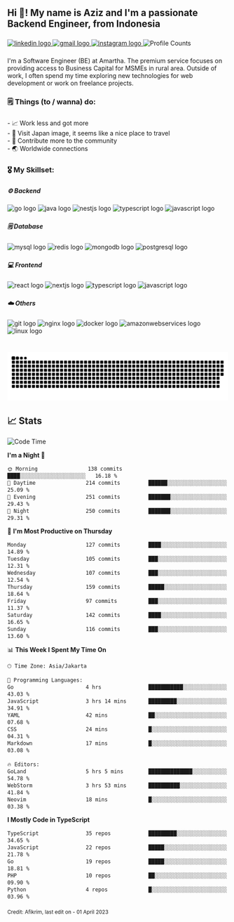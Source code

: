 <h2 align="left">Hi 👋! My name is Aziz and I'm a passionate Backend Engineer, from Indonesia</h2>

###

<div align="left">
  <a href="https://www.linkedin.com/in/afikrim/" target="_blank">
    <img src="https://img.shields.io/static/v1?message=Aziz Fikri&logo=linkedin&label=&color=0077B5&logoColor=white&labelColor=&style=for-the-badge" height="35" alt="linkedin logo"  />
  </a>
  <a href="mailto:afikrim10@gmail.com" target="_blank">
    <img src="https://img.shields.io/static/v1?message=afikrim10@gmail.com&logo=gmail&label=&color=D14836&logoColor=white&labelColor=&style=for-the-badge" height="35" alt="gmail logo"  />
  </a>
  <a href="https://www.instagram.com/aafikrim" target="_blank">
    <img src="https://img.shields.io/static/v1?message=aafikrim&logo=instagram&label=&color=E4405F&logoColor=white&labelColor=&style=for-the-badge" height="35" alt="instagram logo"  />
  </a>
  <img src="https://komarev.com/ghpvc/?username=afikrim&label=Visitors&style=for-the-badge" height="35" alt="Profile Counts" />
</div>

###

<p align="left">I'm a Software Engineer (BE) at Amartha. The premium service focuses on providing access to Business Capital for MSMEs in rural area. Outside of work, I often spend my time exploring new technologies for web development or work on freelance projects.</p>

###

<h3 align="left">🗒️ Things (to / wanna) do:</h3>

###

<p align="left">- 📈 Work less and got more<br>- 🚀 Visit Japan image, it seems like a nice place to travel<br>- 🌱 Contribute more to the community<br>- 🌏 Worldwide connections</p>

###

<h3 align="left">🎖️ My Skillset:</h3>

###

<h5 align="left">⚙️ Backend</h5>

###

<div align="left">
  <img src="https://cdn.jsdelivr.net/gh/devicons/devicon/icons/go/go-original.svg" height="30" width="42" alt="go logo"  />
  <img src="https://cdn.jsdelivr.net/gh/devicons/devicon/icons/java/java-original.svg" height="30" width="42" alt="java logo"  />
  <img src="https://cdn.jsdelivr.net/gh/devicons/devicon/icons/nestjs/nestjs-plain.svg" height="30" width="42" alt="nestjs logo"  />
  <img src="https://cdn.jsdelivr.net/gh/devicons/devicon/icons/typescript/typescript-original.svg" height="30" width="42" alt="typescript logo"  />
  <img src="https://cdn.jsdelivr.net/gh/devicons/devicon/icons/javascript/javascript-original.svg" height="30" width="42" alt="javascript logo"  />
</div>

###

<h5 align="left">🗒️ Database</h5>

###

<div align="left">
  <img src="https://cdn.jsdelivr.net/gh/devicons/devicon/icons/mysql/mysql-original.svg" height="30" width="42" alt="mysql logo"  />
  <img src="https://cdn.jsdelivr.net/gh/devicons/devicon/icons/redis/redis-original.svg" height="30" width="42" alt="redis logo"  />
  <img src="https://cdn.jsdelivr.net/gh/devicons/devicon/icons/mongodb/mongodb-original.svg" height="30" width="42" alt="mongodb logo"  />
  <img src="https://cdn.jsdelivr.net/gh/devicons/devicon/icons/postgresql/postgresql-original.svg" height="30" width="42" alt="postgresql logo"  />
</div>

###

<h5 align="left">💻 Frontend</h5>

###

<div align="left">
  <img src="https://cdn.jsdelivr.net/gh/devicons/devicon/icons/react/react-original.svg" height="30" width="42" alt="react logo"  />
  <img src="https://cdn.jsdelivr.net/gh/devicons/devicon/icons/nextjs/nextjs-original.svg" height="30" width="42" alt="nextjs logo"  />
  <img src="https://cdn.jsdelivr.net/gh/devicons/devicon/icons/typescript/typescript-original.svg" height="30" width="42" alt="typescript logo"  />
  <img src="https://cdn.jsdelivr.net/gh/devicons/devicon/icons/javascript/javascript-original.svg" height="30" width="42" alt="javascript logo"  />
</div>

###

<h5 align="left">☁️ Others</h5>

###

<div align="left">
  <img src="https://cdn.jsdelivr.net/gh/devicons/devicon/icons/git/git-original.svg" height="30" width="42" alt="git logo"  />
  <img src="https://cdn.jsdelivr.net/gh/devicons/devicon/icons/nginx/nginx-original.svg" height="30" width="42" alt="nginx logo"  />
  <img src="https://cdn.jsdelivr.net/gh/devicons/devicon/icons/docker/docker-original.svg" height="30" width="42" alt="docker logo"  />
  <img src="https://cdn.jsdelivr.net/gh/devicons/devicon/icons/amazonwebservices/amazonwebservices-original.svg" height="30" width="42" alt="amazonwebservices logo"  />
  <img src="https://cdn.jsdelivr.net/gh/devicons/devicon/icons/linux/linux-original.svg" height="30" width="42" alt="linux logo"  />
</div>

###

<br clear="both">

<div align="center">
  <img src="https://raw.githubusercontent.com/afikrim/afikrim/output/snake.svg" alt="Snake animation" />
</div>

###


## 📈 Stats  

<!--START_SECTION:waka-->
![Code Time](http://img.shields.io/badge/Code%20Time-1%2C014%20hrs%2049%20mins-blue)

**I'm a Night 🦉** 

```text
🌞 Morning                138 commits         ████░░░░░░░░░░░░░░░░░░░░░   16.18 % 
🌆 Daytime                214 commits         ██████░░░░░░░░░░░░░░░░░░░   25.09 % 
🌃 Evening                251 commits         ███████░░░░░░░░░░░░░░░░░░   29.43 % 
🌙 Night                  250 commits         ███████░░░░░░░░░░░░░░░░░░   29.31 % 
```
📅 **I'm Most Productive on Thursday** 

```text
Monday                   127 commits         ████░░░░░░░░░░░░░░░░░░░░░   14.89 % 
Tuesday                  105 commits         ███░░░░░░░░░░░░░░░░░░░░░░   12.31 % 
Wednesday                107 commits         ███░░░░░░░░░░░░░░░░░░░░░░   12.54 % 
Thursday                 159 commits         █████░░░░░░░░░░░░░░░░░░░░   18.64 % 
Friday                   97 commits          ███░░░░░░░░░░░░░░░░░░░░░░   11.37 % 
Saturday                 142 commits         ████░░░░░░░░░░░░░░░░░░░░░   16.65 % 
Sunday                   116 commits         ███░░░░░░░░░░░░░░░░░░░░░░   13.60 % 
```


📊 **This Week I Spent My Time On** 

```text
🕑︎ Time Zone: Asia/Jakarta

💬 Programming Languages: 
Go                       4 hrs               ███████████░░░░░░░░░░░░░░   43.03 % 
JavaScript               3 hrs 14 mins       █████████░░░░░░░░░░░░░░░░   34.91 % 
YAML                     42 mins             ██░░░░░░░░░░░░░░░░░░░░░░░   07.68 % 
CSS                      24 mins             █░░░░░░░░░░░░░░░░░░░░░░░░   04.31 % 
Markdown                 17 mins             █░░░░░░░░░░░░░░░░░░░░░░░░   03.08 % 

🔥 Editors: 
GoLand                   5 hrs 5 mins        ██████████████░░░░░░░░░░░   54.78 % 
WebStorm                 3 hrs 53 mins       ██████████░░░░░░░░░░░░░░░   41.84 % 
Neovim                   18 mins             █░░░░░░░░░░░░░░░░░░░░░░░░   03.38 % 
```

**I Mostly Code in TypeScript** 

```text
TypeScript               35 repos            █████████░░░░░░░░░░░░░░░░   34.65 % 
JavaScript               22 repos            █████░░░░░░░░░░░░░░░░░░░░   21.78 % 
Go                       19 repos            █████░░░░░░░░░░░░░░░░░░░░   18.81 % 
PHP                      10 repos            ██░░░░░░░░░░░░░░░░░░░░░░░   09.90 % 
Python                   4 repos             █░░░░░░░░░░░░░░░░░░░░░░░░   03.96 % 
```




<!--END_SECTION:waka-->

<sub>Credit: Afikrim, last edit on - 01 April 2023</sub>
